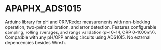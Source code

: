 # APAPHX_ADS1015
Arduino library for pH and ORP/Redox measurements with non-blocking operation, two-point calibration, and error detection. Features configurable sampling, rolling averages, and range validation (pH 0-14, ORP 0-1000mV). Compatible with any pH/ORP analog circuits using ADS1015. No external dependencies besides Wire.h.
